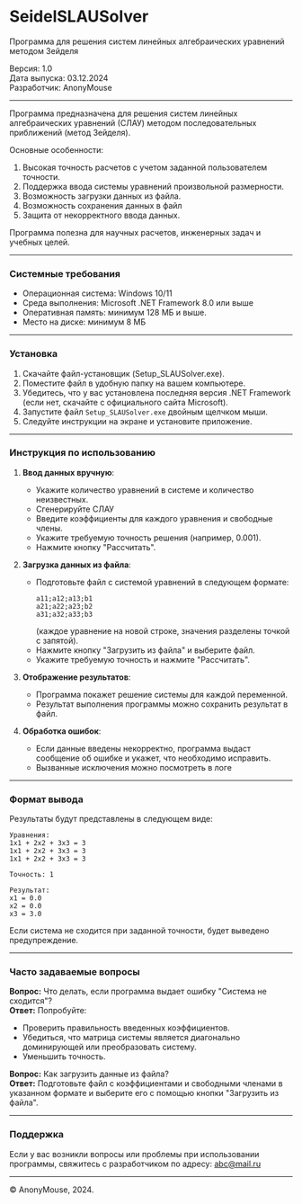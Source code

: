 # SeidelSLAUSolver
Программа для решения систем линейных алгебраических уравнений методом Зейделя

Версия: 1.0  
Дата выпуска: 03.12.2024  
Разработчик: AnonyMouse

---

Программа предназначена для решения систем линейных алгебраических уравнений (СЛАУ) методом последовательных приближений (метод Зейделя).  

Основные особенности:  
1. Высокая точность расчетов с учетом заданной пользователем точности.  
2. Поддержка ввода системы уравнений произвольной размерности.  
3. Возможность загрузки данных из файла.  
4. Возможность сохранения данных в файл 
5. Защита от некорректного ввода данных.  

Программа полезна для научных расчетов, инженерных задач и учебных целей.

---

### Системные требования

- Операционная система: Windows 10/11  
- Среда выполнения: Microsoft .NET Framework 8.0 или выше  
- Оперативная память: минимум 128 МБ и выше. 
- Место на диске: минимум 8 МБ  

---

### Установка

1. Скачайте файл-установщик (Setup_SLAUSolver.exe).  
2. Поместите файл в удобную папку на вашем компьютере.  
3. Убедитесь, что у вас установлена последняя версия .NET Framework (если нет, скачайте с официального сайта Microsoft).  
4. Запустите файл `Setup_SLAUSolver.exe` двойным щелчком мыши.
5. Следуйте инструкции на экране и установите приложение.

---

### Инструкция по использованию

1. **Ввод данных вручную**:  
   - Укажите количество уравнений в системе и количество неизвестных.
   - Сгенерируйте СЛАУ  
   - Введите коэффициенты для каждого уравнения и свободные члены.   
   - Укажите требуемую точность решения (например, 0.001).  
   - Нажмите кнопку "Рассчитать".  

2. **Загрузка данных из файла**:  
   - Подготовьте файл с системой уравнений в следующем формате:  
     ```
     a11;a12;a13;b1
     a21;a22;a23;b2
     a31;a32;a33;b3
     ```  
     (каждое уравнение на новой строке, значения разделены точкой с запятой).  
   - Нажмите кнопку "Загрузить из файла" и выберите файл.  
   - Укажите требуемую точность и нажмите "Рассчитать".  

3. **Отображение результатов**:  
   - Программа покажет решение системы для каждой переменной.  
   - Результат выполнения программы можно сохранить результат в файл.  

4. **Обработка ошибок**:  
   - Если данные введены некорректно, программа выдаст сообщение об ошибке и укажет, что необходимо исправить.
   - Вызванные исключения можно посмотреть в логе

---

### Формат вывода

Результаты будут представлены в следующем виде:  
```
Уравнения:
1x1 + 2x2 + 3x3 = 3
1x1 + 2x2 + 3x3 = 3
1x1 + 2x2 + 3x3 = 3

Точность: 1

Результат:
х1 = 0.0
х2 = 0.0
х3 = 3.0
```
Если система не сходится при заданной точности, будет выведено предупреждение.  

---

### Часто задаваемые вопросы

**Вопрос:** Что делать, если программа выдает ошибку "Система не сходится"?  
**Ответ:** Попробуйте:  
- Проверить правильность введенных коэффициентов.  
- Убедиться, что матрица системы является диагонально доминирующей или преобразовать систему.  
- Уменьшить точность.  

**Вопрос:** Как загрузить данные из файла?  
**Ответ:** Подготовьте файл с коэффициентами и свободными членами в указанном формате и выберите его с помощью кнопки "Загрузить из файла".

---

### Поддержка

Если у вас возникли вопросы или проблемы при использовании программы, свяжитесь с разработчиком по адресу: abc@mail.ru

---

© AnonyMouse, 2024.
